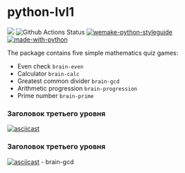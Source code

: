 # python-lvl1

<a href="https://codeclimate.com/github/Gamabyta24/python-lvl1/maintainability"><img src="https://api.codeclimate.com/v1/badges/9b820b59cc7b971d1841/maintainability" /></a>
![Github Actions Status](https://github.com/dosart/python-project-lvl1/actions/workflows/linter.yaml/badge.svg)
[![wemake-python-styleguide](https://img.shields.io/badge/style-wemake-000000.svg)](https://github.com/wemake-services/wemake-python-styleguide)
[![made-with-python](https://img.shields.io/badge/Made%20with-Python-1f425f.svg)](https://www.python.org/)

The package contains five simple mathematics quiz games:

- Even check `brain-even`
- Calculator `brain-calc`
- Greatest common divider `brain-gcd`
- Arithmetic progression `brain-progression`
- Prime number `brain-prime`

### Заголовок третьего уровня

[![asciicast](https://asciinema.org/a/506017.svg)](https://asciinema.org/a/506017)

### Заголовок третьего уровня
[![asciicast](https://asciinema.org/a/pPdnFMS3FfewvsNIB2egXWmDC.svg)](https://asciinema.org/a/pPdnFMS3FfewvsNIB2egXWmDC) - brain-gcd